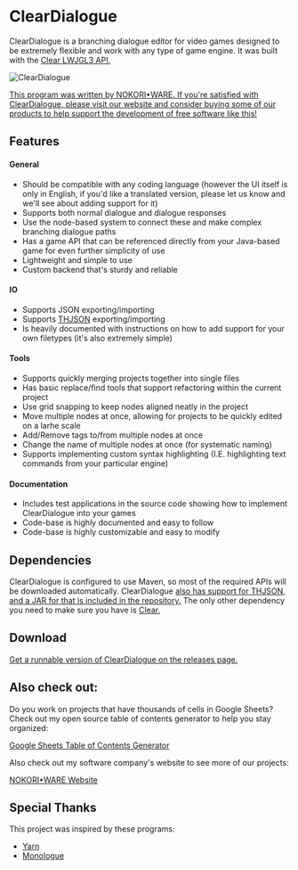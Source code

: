 # ClearDialogue
ClearDialogue is a branching dialogue editor for video games designed to be extremely flexible and work with any type of game engine. It was built with the [Clear LWJGL3 API.](https://github.com/SkyAphid/Clear)

![ClearDialogue](https://user-images.githubusercontent.com/6147299/56083625-2ae82500-5ded-11e9-8363-d6cc44f202e2.png)

[This program was written by NOKORI•WARE. If you're satisfied with ClearDialogue, please visit our website and consider buying some of our products to help support the development of free software like this!](https://www.nokoriware.com/)

## Features

#### General 
- Should be compatible with any coding language (however the UI itself is only in English, if you'd like a translated version, please let us know and we'll see about adding support for it)
- Supports both normal dialogue and dialogue responses
- Use the node-based system to connect these and make complex branching dialogue paths
- Has a game API that can be referenced directly from your Java-based game for even further simplicity of use
- Lightweight and simple to use
- Custom backend that's sturdy and reliable

#### IO
- Supports JSON exporting/importing
- Supports [THJSON](https://github.com/Puppygames/thjson) exporting/importing
- Is heavily documented with instructions on how to add support for your own filetypes (it's also extremely simple)

#### Tools
- Supports quickly merging projects together into single files
- Has basic replace/find tools that support refactoring within the current project
- Use grid snapping to keep nodes aligned neatly in the project
- Move multiple nodes at once, allowing for projects to be quickly edited on a larhe scale
- Add/Remove tags to/from multiple nodes at once
- Change the name of multiple nodes at once (for systematic naming)
- Supports implementing custom syntax highlighting (I.E. highlighting text commands from your particular engine)

#### Documentation
- Includes test applications in the source code showing how to implement ClearDialogue into your games
- Code-base is highly documented and easy to follow
- Code-base is highly customizable and easy to modify

## Dependencies
ClearDialogue is configured to use Maven, so most of the required APIs will be downloaded automatically. ClearDialogue [also has support for THJSON, and a JAR for that is included in the repository.](https://github.com/Puppygames/thjson) The only other dependency you need to make sure you have is [Clear.](https://github.com/SkyAphid/Clear)

## Download
[Get a runnable version of ClearDialogue on the releases page.](https://github.com/SkyAphid/ClearDialogue/releases)

## Also check out:
Do you work on projects that have thousands of cells in Google Sheets? Check out my open source table of contents generator to help you stay organized:

[Google Sheets Table of Contents Generator](https://github.com/SkyAphid/GoogleSheetsTableOfContents)

Also check out my software company's website to see more of our projects:

[NOKORI•WARE Website](https://www.nokoriware.com)

## Special Thanks
This project was inspired by these programs:
- [Yarn](https://github.com/InfiniteAmmoInc/Yarn)
- [Monologue](https://github.com/nospoone/monologue)
